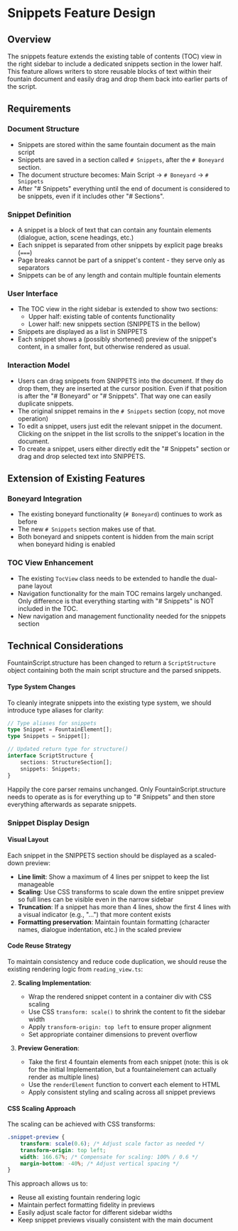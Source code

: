 # Snippets Feature Design

## Overview

The snippets feature extends the existing table of contents (TOC) view in the right sidebar to include a dedicated snippets section in the lower half. This feature allows writers to store reusable blocks of text within their fountain document and easily drag and drop them back into earlier parts of the script.

## Requirements

### Document Structure

- Snippets are stored within the same fountain document as the main script
- Snippets are saved in a section called `# Snippets`, after the `# Boneyard` section.
- The document structure becomes: Main Script → `# Boneyard` → `# Snippets`
- After "# Snippets" everything until the end of document is considered to be snippets, even if it includes other "# Sections".

### Snippet Definition

- A snippet is a block of text that can contain any fountain elements (dialogue, action, scene headings, etc.)
- Each snippet is separated from other snippets by explicit page breaks (`===`)
- Page breaks cannot be part of a snippet's content - they serve only as separators
- Snippets can be of any length and contain multiple fountain elements

### User Interface

- The TOC view in the right sidebar is extended to show two sections:
  - Upper half: existing table of contents functionality
  - Lower half: new snippets section (SNIPPETS in the bellow)
- Snippets are displayed as a list in SNIPPETS
- Each snippet shows a (possibly shortened) preview of the snippet's content, in a smaller font, but otherwise rendered as usual.

### Interaction Model

- Users can drag snippets from SNIPPETS into the document. If they do drop them, they are inserted at the cursor position. Even if that position is after the "# Boneyard" or "# Snippets". That way one can easily duplicate snippets.
- The original snippet remains in the `# Snippets` section (copy, not move operation)
- To edit a snippet, users just edit the relevant snippet in the document. Clicking on the snippet in the list scrolls to the snippet's location in the document.
- To create a snippet, users either directly edit the "# Snippets" section or drag and drop selected text into SNIPPETS.

## Extension of Existing Features

### Boneyard Integration

- The existing boneyard functionality (`# Boneyard`) continues to work as before
- The new `# Snippets` section makes use of that.
- Both boneyard and snippets content is hidden from the main script when boneyard hiding is enabled

### TOC View Enhancement

- The existing `TocView` class needs to be extended to handle the dual-pane layout
- Navigation functionality for the main TOC remains largely unchanged. Only difference is that everything starting with "# Snippets" is NOT included in the TOC.
- New navigation and management functionality needed for the snippets section

## Technical Considerations

FountainScript.structure has been changed to return a `ScriptStructure` object containing both the main script structure and the parsed snippets.

#### Type System Changes

To cleanly integrate snippets into the existing type system, we should introduce type aliases for clarity:

```typescript
// Type aliases for snippets
type Snippet = FountainElement[];
type Snippets = Snippet[];

// Updated return type for structure()
interface ScriptStructure {
    sections: StructureSection[];
    snippets: Snippets;
}
```

Happily the core parser remains unchanged. Only FountainScript.structure needs to
operate as is for everything up to "# Snippets" and then store everything afterwards
as separate snippets.

### Snippet Display Design

#### Visual Layout

Each snippet in the SNIPPETS section should be displayed as a scaled-down preview:

- **Line limit**: Show a maximum of 4 lines per snippet to keep the list manageable
- **Scaling**: Use CSS transforms to scale down the entire snippet preview so full lines can be visible even in the narrow sidebar
- **Truncation**: If a snippet has more than 4 lines, show the first 4 lines with a visual indicator (e.g., "...") that more content exists
- **Formatting preservation**: Maintain fountain formatting (character names, dialogue indentation, etc.) in the scaled preview

#### Code Reuse Strategy

To maintain consistency and reduce code duplication, we should reuse the existing rendering logic from `reading_view.ts`:

2. **Scaling Implementation**:
   - Wrap the rendered snippet content in a container div with CSS scaling
   - Use CSS `transform: scale()` to shrink the content to fit the sidebar width
   - Apply `transform-origin: top left` to ensure proper alignment
   - Set appropriate container dimensions to prevent overflow

3. **Preview Generation**:
   - Take the first 4 fountain elements from each snippet (note: this is ok for the initial Implementation, but a fountainelement can actually render as multiple lines)
   - Use the `renderElement` function to convert each element to HTML
   - Apply consistent styling and scaling across all snippet previews

#### CSS Scaling Approach

The scaling can be achieved with CSS transforms:

```css
.snippet-preview {
    transform: scale(0.6); /* Adjust scale factor as needed */
    transform-origin: top left;
    width: 166.67%; /* Compensate for scaling: 100% / 0.6 */
    margin-bottom: -40%; /* Adjust vertical spacing */
}
```

This approach allows us to:
- Reuse all existing fountain rendering logic
- Maintain perfect formatting fidelity in previews
- Easily adjust scale factor for different sidebar widths
- Keep snippet previews visually consistent with the main document

